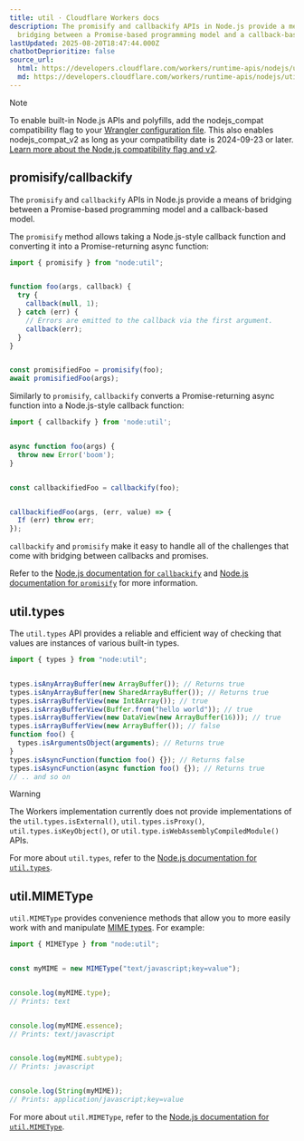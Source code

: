 ```yaml
---
title: util · Cloudflare Workers docs
description: The promisify and callbackify APIs in Node.js provide a means of
  bridging between a Promise-based programming model and a callback-based model.
lastUpdated: 2025-08-20T18:47:44.000Z
chatbotDeprioritize: false
source_url:
  html: https://developers.cloudflare.com/workers/runtime-apis/nodejs/util/
  md: https://developers.cloudflare.com/workers/runtime-apis/nodejs/util/index.md
---
```


Note

To enable built-in Node.js APIs and polyfills, add the nodejs\_compat compatibility flag to your [Wrangler configuration file](https://developers.cloudflare.com/workers/wrangler/configuration/). This also enables nodejs\_compat\_v2 as long as your compatibility date is 2024-09-23 or later. [Learn more about the Node.js compatibility flag and v2](https://developers.cloudflare.com/workers/configuration/compatibility-flags/#nodejs-compatibility-flag).

## promisify/callbackify

The `promisify` and `callbackify` APIs in Node.js provide a means of bridging between a Promise-based programming model and a callback-based model.

The `promisify` method allows taking a Node.js-style callback function and converting it into a Promise-returning async function:

```js
import { promisify } from "node:util";


function foo(args, callback) {
  try {
    callback(null, 1);
  } catch (err) {
    // Errors are emitted to the callback via the first argument.
    callback(err);
  }
}


const promisifiedFoo = promisify(foo);
await promisifiedFoo(args);
```

Similarly to `promisify`, `callbackify` converts a Promise-returning async function into a Node.js-style callback function:

```js
import { callbackify } from 'node:util';


async function foo(args) {
  throw new Error('boom');
}


const callbackifiedFoo = callbackify(foo);


callbackifiedFoo(args, (err, value) => {
  If (err) throw err;
});
```

`callbackify` and `promisify` make it easy to handle all of the challenges that come with bridging between callbacks and promises.

Refer to the [Node.js documentation for `callbackify`](https://nodejs.org/dist/latest-v19.x/docs/api/util.html#utilcallbackifyoriginal) and [Node.js documentation for `promisify`](https://nodejs.org/dist/latest-v19.x/docs/api/util.html#utilpromisifyoriginal) for more information.

## util.types

The `util.types` API provides a reliable and efficient way of checking that values are instances of various built-in types.

```js
import { types } from "node:util";


types.isAnyArrayBuffer(new ArrayBuffer()); // Returns true
types.isAnyArrayBuffer(new SharedArrayBuffer()); // Returns true
types.isArrayBufferView(new Int8Array()); // true
types.isArrayBufferView(Buffer.from("hello world")); // true
types.isArrayBufferView(new DataView(new ArrayBuffer(16))); // true
types.isArrayBufferView(new ArrayBuffer()); // false
function foo() {
  types.isArgumentsObject(arguments); // Returns true
}
types.isAsyncFunction(function foo() {}); // Returns false
types.isAsyncFunction(async function foo() {}); // Returns true
// .. and so on
```

Warning

The Workers implementation currently does not provide implementations of the `util.types.isExternal()`, `util.types.isProxy()`, `util.types.isKeyObject()`, or `util.type.isWebAssemblyCompiledModule()` APIs.

For more about `util.types`, refer to the [Node.js documentation for `util.types`](https://nodejs.org/dist/latest-v19.x/docs/api/util.html#utiltypes).

## util.MIMEType

`util.MIMEType` provides convenience methods that allow you to more easily work with and manipulate [MIME types](https://developer.mozilla.org/en-US/docs/Web/HTTP/Basics_of_HTTP/MIME_types). For example:

```js
import { MIMEType } from "node:util";


const myMIME = new MIMEType("text/javascript;key=value");


console.log(myMIME.type);
// Prints: text


console.log(myMIME.essence);
// Prints: text/javascript


console.log(myMIME.subtype);
// Prints: javascript


console.log(String(myMIME));
// Prints: application/javascript;key=value
```

For more about `util.MIMEType`, refer to the [Node.js documentation for `util.MIMEType`](https://nodejs.org/api/util.html#class-utilmimetype).
